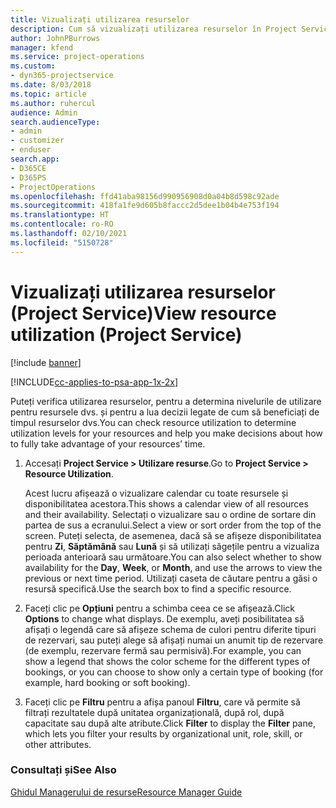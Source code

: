 ```yaml
---
title: Vizualizați utilizarea resurselor
description: Cum să vizualizați utilizarea resurselor în Project Service
author: JohnPBurrows
manager: kfend
ms.service: project-operations
ms.custom:
- dyn365-projectservice
ms.date: 8/03/2018
ms.topic: article
ms.author: ruhercul
audience: Admin
search.audienceType:
- admin
- customizer
- enduser
search.app:
- D365CE
- D365PS
- ProjectOperations
ms.openlocfilehash: ffd41aba98156d990956908d0a04b8d598c92ade
ms.sourcegitcommit: 418fa1fe9d605b8faccc2d5dee1b04b4e753f194
ms.translationtype: HT
ms.contentlocale: ro-RO
ms.lasthandoff: 02/10/2021
ms.locfileid: "5150728"
---
```

# <a name="view-resource-utilization-project-service"></a><span data-ttu-id="60269-103">Vizualizați utilizarea resurselor (Project Service)</span><span class="sxs-lookup"><span data-stu-id="60269-103">View resource utilization (Project Service)</span></span>

[!include [banner](../includes/psa-now-project-operations.md)]

[!INCLUDE[cc-applies-to-psa-app-1x-2x](../includes/cc-applies-to-psa-app-1x-2x.md)]

<span data-ttu-id="60269-104">Puteți verifica utilizarea resurselor, pentru a determina nivelurile de utilizare pentru resursele dvs. și pentru a lua decizii legate de cum să beneficiați de timpul resurselor dvs.</span><span class="sxs-lookup"><span data-stu-id="60269-104">You can check resource utilization to determine utilization levels for your resources and help you make decisions about how to fully take advantage of your resources’ time.</span></span>  
  
1. <span data-ttu-id="60269-105">Accesați **Project Service > Utilizare resurse**.</span><span class="sxs-lookup"><span data-stu-id="60269-105">Go to **Project Service > Resource Utilization**.</span></span> 

     <span data-ttu-id="60269-106">Acest lucru afișează o vizualizare calendar cu toate resursele și disponibilitatea acestora.</span><span class="sxs-lookup"><span data-stu-id="60269-106">This shows a calendar view of all resources and their availability.</span></span> <span data-ttu-id="60269-107">Selectați o vizualizare sau o ordine de sortare din partea de sus a ecranului.</span><span class="sxs-lookup"><span data-stu-id="60269-107">Select a view or sort order from the top of the screen.</span></span> <span data-ttu-id="60269-108">Puteți selecta, de asemenea, dacă să se afișeze disponibilitatea pentru **Zi**, **Săptămână** sau **Lună** și să utilizați săgețile pentru a vizualiza perioada anterioară sau următoare.</span><span class="sxs-lookup"><span data-stu-id="60269-108">You can also select whether to show availability for the **Day**, **Week**, or **Month**, and use the arrows to view the previous or next time period.</span></span> <span data-ttu-id="60269-109">Utilizați caseta de căutare pentru a găsi o resursă specifică.</span><span class="sxs-lookup"><span data-stu-id="60269-109">Use the search box to find a specific resource.</span></span>      
  
2. <span data-ttu-id="60269-110">Faceți clic pe **Opțiuni** pentru a schimba ceea ce se afișează.</span><span class="sxs-lookup"><span data-stu-id="60269-110">Click **Options** to change what displays.</span></span> <span data-ttu-id="60269-111">De exemplu, aveți posibilitatea să afișați o legendă care să afișeze schema de culori pentru diferite tipuri de rezervari, sau puteți alege să afișați numai un anumit tip de rezervare (de exemplu, rezervare fermă sau permisivă).</span><span class="sxs-lookup"><span data-stu-id="60269-111">For example, you can show a legend that shows the color scheme for the different types of bookings, or you can choose to show only a certain type of booking (for example, hard booking or soft booking).</span></span>  

3. <span data-ttu-id="60269-112">Faceți clic pe **Filtru** pentru a afișa panoul **Filtru**, care vă permite să filtrați rezultatele după unitatea organizațională, după rol, după capacitate sau după alte atribute.</span><span class="sxs-lookup"><span data-stu-id="60269-112">Click **Filter** to display the **Filter** pane, which lets you filter your results by organizational unit, role, skill, or other attributes.</span></span>  
  
### <a name="see-also"></a><span data-ttu-id="60269-113">Consultați și</span><span class="sxs-lookup"><span data-stu-id="60269-113">See Also</span></span>  
 [<span data-ttu-id="60269-114">Ghidul Managerului de resurse</span><span class="sxs-lookup"><span data-stu-id="60269-114">Resource Manager Guide</span></span>](../psa/resource-manager-guide.md)
